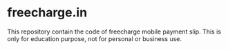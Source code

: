 # freecharge.in
This repository contain the code of freecharge mobile payment slip. This is only for education purpose, not for personal or  business use.
